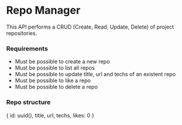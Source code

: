 # Repo Manager
This API performs a CRUD (Create, Read, Update, Delete) of project repositories.

### Requirements
- Must be possible to create a new repo
- Must be possible to list all repos
- Must be possible to update title, url and techs of an existent repo
- Must be possible to like a repo
- Must be possible to delete a repo

### Repo structure
{
  id: uuid(),
  title,
  url,
  techs,
  likes: 0
}
